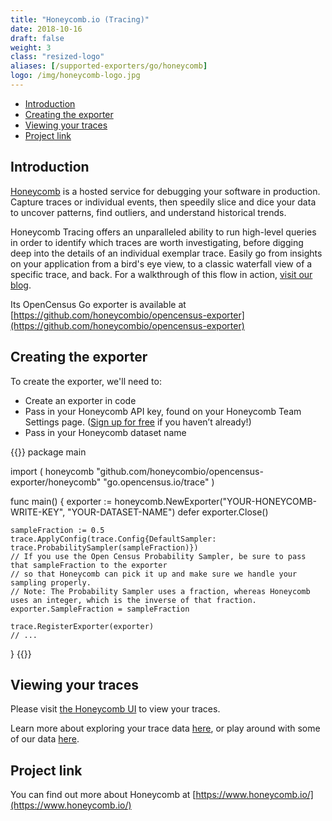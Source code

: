 ```yaml
---
title: "Honeycomb.io (Tracing)"
date: 2018-10-16
draft: false
weight: 3
class: "resized-logo"
aliases: [/supported-exporters/go/honeycomb]
logo: /img/honeycomb-logo.jpg
---
```


- [Introduction](#introduction)
- [Creating the exporter](#creating-the-exporter)
- [Viewing your traces](#viewing-your-traces)
- [Project link](#project-link)

## Introduction

[Honeycomb](www.honeycomb.io) is a hosted service for debugging your software in production. Capture traces or individual events, then speedily slice and dice your data to uncover patterns, find outliers, and understand historical trends.

Honeycomb Tracing offers an unparalleled ability to run high-level queries in order to identify which traces are worth investigating, before digging deep into the details of an individual exemplar trace. Easily go from insights on your application from a bird's eye view, to a classic waterfall view of a specific trace, and back. For a walkthrough of this flow in action, [visit our blog](https://www.honeycomb.io/blog/2018/07/there-and-back-again-a-honeycomb-tracing-story/).

Its OpenCensus Go exporter is available at [https://github.com/honeycombio/opencensus-exporter](https://github.com/honeycombio/opencensus-exporter)

## Creating the exporter

To create the exporter, we'll need to:

- Create an exporter in code
- Pass in your Honeycomb API key, found on your Honeycomb Team Settings page. ([Sign up for free](https://ui.honeycomb.io/signup) if you haven’t already!)
- Pass in your Honeycomb dataset name

{{<highlight go>}}
package main

import (
    honeycomb "github.com/honeycombio/opencensus-exporter/honeycomb"
    "go.opencensus.io/trace"
)

func main() {
    exporter := honeycomb.NewExporter("YOUR-HONEYCOMB-WRITE-KEY", "YOUR-DATASET-NAME")
    defer exporter.Close()

    sampleFraction := 0.5
    trace.ApplyConfig(trace.Config{DefaultSampler: trace.ProbabilitySampler(sampleFraction)})
    // If you use the Open Census Probability Sampler, be sure to pass that sampleFraction to the exporter
    // so that Honeycomb can pick it up and make sure we handle your sampling properly.
    // Note: The Probability Sampler uses a fraction, whereas Honeycomb uses an integer, which is the inverse of that fraction.
    exporter.SampleFraction = sampleFraction

    trace.RegisterExporter(exporter)
    // ...
}
{{</highlight>}}

## Viewing your traces

Please visit [the Honeycomb UI](https://ui.honeycomb.io/) to view your traces.

Learn more about exploring your trace data [here](https://docs.honeycomb.io/working-with-data/tracing/explore-trace-data/), or play around with some of our data [here](play.honeycomb.io/tracing).

## Project link

You can find out more about Honeycomb at [https://www.honeycomb.io/](https://www.honeycomb.io/)
